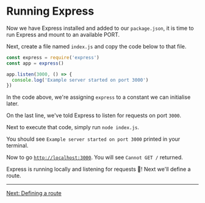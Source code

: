 # Running Express

Now we have Express installed and added to our `package.json`, it is time to run Express and mount to an available PORT.

Next, create a file named `index.js` and copy the code below to that file.

```javascript
const express = require('express')
const app = express()

app.listen(3000, () => {
  console.log('Example server started on port 3000')
})
```

In the code above, we're assigning `express` to a constant we can initialise later.

On the last line, we've told Express to listen for requests on port `3000`.

Next to execute that code, simply run `node index.js`.

You should see `Example server started on port 3000` printed in your terminal.

Now to go  [`http://localhost:3000`](http://localhost:3000/). You will see `Cannot GET /` returned.

Express is running locally and listening for requests 💯! Next we'll define a route.

---

[Next: Defining a route](../lessons/03-defining-a-route)
